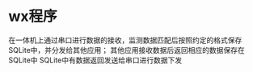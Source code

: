 # wx程序
在一体机上通过串口进行数据的接收，监测数据匹配后按照约定的格式保存SQLite中，并分发给其他应用；
其他应用接收数据后返回相应的数据保存在SQLite中
SQLite中有数据返回发送给串口进行数据下发
